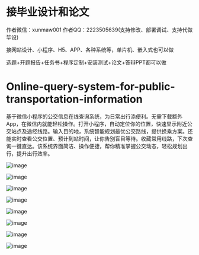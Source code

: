 # 接毕业设计和论文
作者微信：xunmaw001  作者QQ：2223505639(支持修改、部署调试、支持代做毕设)

接网站设计、小程序、H5、APP、各种系统等，单片机、嵌入式也可以做

选题+开题报告+任务书+程序定制+安装测试+论文+答辩PPT都可以做
# Online-query-system-for-public-transportation-information
基于微信小程序的公交信息在线查询系统，为日常出行添便利。无需下载额外App，在微信内就能轻松操作。打开小程序，自动定位你的位置，快速显示附近公交站点及途经线路。输入目的地，系统智能规划最优公交路线，提供换乘方案。还能实时查看公交位置、预计到站时间，让你告别盲目等待。收藏常用线路，下次查询一键直达。该系统界面简洁、操作便捷，帮你精准掌握公交动态，轻松规划出行，提升出行效率。 

![image](https://github.com/user-attachments/assets/5b548442-44cd-465d-9d28-30db7371b798)

![image](https://github.com/user-attachments/assets/0cbb948e-8982-4fa2-8cd6-e416db3810cf)

![image](https://github.com/user-attachments/assets/1fea1294-5ee8-4adc-8aec-eae9926ed864)

![image](https://github.com/user-attachments/assets/395fbd38-72ba-4059-9822-e195e4928956)

![image](https://github.com/user-attachments/assets/b458f514-a9d2-43c9-8856-337561452ae0)

![image](https://github.com/user-attachments/assets/d9849daa-c073-4631-b59b-944ebb8bf8f9)

![image](https://github.com/user-attachments/assets/e186ef36-7bbf-47b2-b4cb-8d73c6e62148)

![image](https://github.com/user-attachments/assets/8281395b-4eb9-49e8-a443-ea3f5fc91010)
